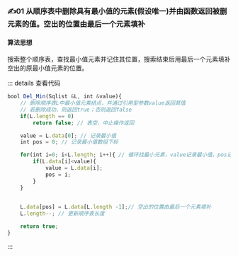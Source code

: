 ### :writing_hand:01 从顺序表中删除具有最小值的元素(假设唯一)并由函数返回被删元素的值。空出的位置由最后一个元素填补


#### 算法思想
搜索整个顺序表，查找最小值元素并记住其位置，搜索结束后用最后一个元素填补空出的原最小值元素的位置。

::: details 查看代码
```js
bool Del_Min(Sqlist &L, int &value){
    // 删除顺序表L中最小值元素结点，并通过引用型参数value返回其值
    // 若删除成功，则返回true；否则返回false
    if(L.length == 0)
        return false; // 表空，中止操作返回

    value = L.data[0]; // 记录最小值
    int pos = 0; // 记录最小值数组下标

    for(int i=0; i<L.length; i++){ // 循环找最小元素，value记录最小值，pos记录数组下标
        if(L.data[i]<value){
            value = L.data[i];
            pos = i;
        }
    }

    
    L.data[pos] = L.data[L.length -1];// 空出的位置由最后一个元素填补
    L.length--; // 更新顺序表长度

    return true;
}
```
:::

